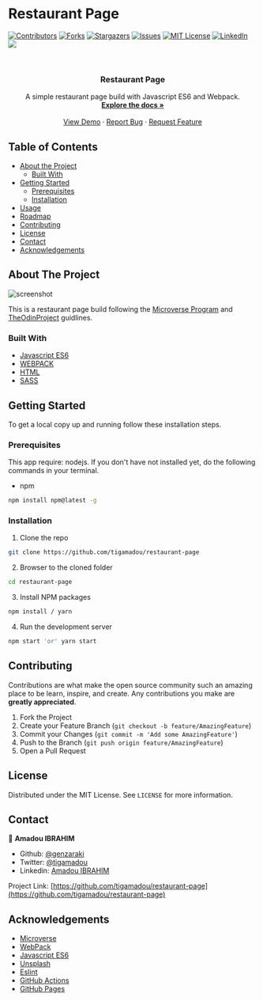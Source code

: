 # Restaurant Page

<!--
*** Thanks for checking out this README Template. If you have a suggestion that would
*** make this better, please fork the repo and create a pull request or simply open
*** an issue with the tag "enhancement".
*** Thanks again! Now go create something AMAZING! :D
-->





<!-- PROJECT SHIELDS -->
<!--
*** I'm using markdown "reference style" links for readability.
*** Reference links are enclosed in brackets [ ] instead of parentheses ( ).
*** See the bottom of this document for the declaration of the reference variables
*** for contributors-url, forks-url, etc. This is an optional, concise syntax you may use.
*** https://www.markdownguide.org/basic-syntax/#reference-style-links
-->
[![Contributors][contributors-shield]][contributors-url]
[![Forks][forks-shield]][forks-url]
[![Stargazers][stars-shield]][stars-url]
[![Issues][issues-shield]][issues-url]
[![MIT License][license-shield]][license-url]
[![LinkedIn][linkedin-shield]][linkedin-url]
![](https://github.com/tigamadou/restaurant-page/workflows/Linters/badge.svg)


<!-- PROJECT LOGO -->
<br />
<p align="center">
  
  <h3 align="center">Restaurant Page</h3>

  <p align="center">
    A simple restaurant page build with Javascript ES6 and Webpack.
    <br />
    <a href="#about-the-project"><strong>Explore the docs »</strong></a>
    <br />
    <br />
    <a href="https://rawcdn.githack.com/tigamadou/restaurant-page/c31b9ac196930a676c267d1fe7dd4851d187702c/dist/index.html" target="_blank" >View Demo</a>
    ·
    <a href="https://github.com/tigamadou/restaurant-page/issues">Report Bug</a>
    ·
    <a href="https://github.com/tigamadou/restaurant-page/issues">Request Feature</a>
  </p>
</p>



<!-- TABLE OF CONTENTS -->
## Table of Contents

* [About the Project](#about-the-project)
  * [Built With](#built-with)
* [Getting Started](#getting-started)
  * [Prerequisites](#prerequisites)
  * [Installation](#installation)
* [Usage](#usage)
* [Roadmap](#roadmap)
* [Contributing](#contributing)
* [License](#license)
* [Contact](#contact)
* [Acknowledgements](#acknowledgements)



<!-- ABOUT THE PROJECT -->
## About The Project

![screenshot](./src/assets/images/screenshot.png)

This is a restaurant page build following the [Microverse Program](https://microverse.org)  and [TheOdinProject](https://www.theodinproject.com/courses/javascript/lessons/restaurant-page) guidlines.

### Built With
* [Javascript ES6]()
* [WEBPACK]()
* [HTML]()
* [SASS]()



<!-- GETTING STARTED -->
## Getting Started

To get a local copy up and running follow these installation steps.



### Prerequisites
This app require: nodejs. If you don't have not installed yet, do the following commands in your terminal.
* npm
```sh
npm install npm@latest -g
```

### Installation

1. Clone the repo

```sh
git clone https://github.com/tigamadou/restaurant-page
```

2. Browser to the cloned folder
```sh
cd restaurant-page
```

3. Install NPM packages
```sh
npm install / yarn 
```
4. Run the development server 
```sh
npm start 'or' yarn start
```




<!-- CONTRIBUTING -->
## Contributing

Contributions are what make the open source community such an amazing place to be learn, inspire, and create. Any contributions you make are **greatly appreciated**.

1. Fork the Project
2. Create your Feature Branch (`git checkout -b feature/AmazingFeature`)
3. Commit your Changes (`git commit -m 'Add some AmazingFeature'`)
4. Push to the Branch (`git push origin feature/AmazingFeature`)
5. Open a Pull Request



<!-- LICENSE -->
## License

Distributed under the MIT License. See `LICENSE` for more information.



<!-- CONTACT -->
## Contact
👤 **Amadou IBRAHIM**

- Github: [@genzaraki](https://github.com/tigamadou)
- Twitter: [@tigamadou](https://twitter.com/tigamadou)
- Linkedin: [Amadou IBRAHIM](https://www.linkedin.com/in/amadou-ibrahim/)

Project Link: [https://github.com/tigamadou/restaurant-page](https://github.com/tigamadou/restaurant-page)



<!-- ACKNOWLEDGEMENTS -->
## Acknowledgements
* [Microverse](https://microverse.org)
* [WebPack](https://getbootstrap.com)
* [Javascript ES6](https://github.com/facebook/react/)
* [Unsplash](https://unsplash.com/)
* [Eslint](https://eslint.org/)
* [GitHub Actions](https://github.com/features/actions)
* [GitHub Pages](https://www.heroku.com/)






<!-- MARKDOWN LINKS & IMAGES -->
<!-- https://www.markdownguide.org/basic-syntax/#reference-style-links -->
[contributors-shield]: https://img.shields.io/github/contributors/tigamadou/restaurant-page.svg?style=flat-square
[contributors-url]: https://github.com/tigamadou/restaurant-page/graphs/contributors
[forks-shield]: https://img.shields.io/github/forks/tigamadou/restaurant-page.svg?style=flat-square
[forks-url]: https://github.com/tigamadou/restaurant-page/network/members
[stars-shield]: https://img.shields.io/github/stars/tigamadou/restaurant-page.svg?style=flat-square
[stars-url]: https://github.com/tigamadou/restaurant-page/stargazers
[issues-shield]: https://img.shields.io/github/issues/tigamadou/restaurant-page.svg?style=flat-square
[issues-url]: https://github.com/tigamadou/restaurant-page/issues
[license-shield]: https://img.shields.io/github/license/tigamadou/restaurant-page.svg?style=flat-square
[license-url]: https://github.com/tigamadou/restaurant-page/blob/master/LICENSE.txt
[linkedin-shield]: https://img.shields.io/badge/-LinkedIn-black.svg?style=flat-square&logo=linkedin&colorB=555
[linkedin-url]: https://linkedin.com/in/amadou-ibrahim
[product-screenshot]: images/screenshot.png
